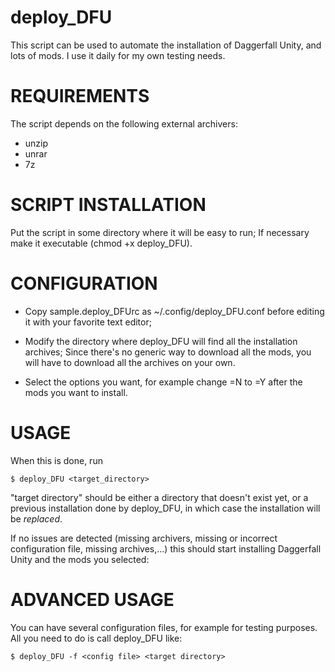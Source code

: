 deploy_DFU
==========

This script can be used to automate the installation of Daggerfall Unity,
and lots of mods. I use it daily for my own testing needs.

REQUIREMENTS
============

The script depends on the following external archivers:

- unzip
- unrar
- 7z

SCRIPT INSTALLATION
===================

Put the script in some directory where it will be easy to run; If necessary
make it executable (chmod +x deploy_DFU).

CONFIGURATION
=============

- Copy sample.deploy_DFUrc as ~/.config/deploy_DFU.conf before editing
it with your favorite text editor;

- Modify the directory where deploy_DFU will find all the installation
archives; Since there's no generic way to download all the mods, you will
have to download all the archives on your own.

- Select the options you want, for example change =N to =Y after the
mods you want to install.

USAGE
=====

When this is done, run

    $ deploy_DFU <target_directory>

"target directory" should be either a directory that doesn't exist
yet, or a previous installation done by deploy_DFU, in which case the
installation will be *replaced*.

If no issues are detected (missing archivers, missing or incorrect
configuration file, missing archives,...) this should start installing
Daggerfall Unity and the mods you selected:

ADVANCED USAGE
==============

You can have several configuration files, for example for testing
purposes. All you need to do is call deploy_DFU like:

    $ deploy_DFU -f <config file> <target directory>
